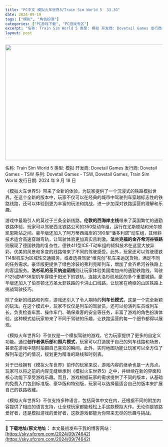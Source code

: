 ```yaml
---
title: "PC中文 模拟火车世界5/Train Sim World 5  33.3G"
date: 2024-09-19
tags: ["模拟", "角色扮演"]
categories: ["PC游戏下载", "PC游戏专区"]
excerpt: "名称: Train Sim World 5 类型: 模拟 开发商: Dovetail Games 发行商: Dovetail Games - TSW 系列: Dovetail Games - TSW, Dovetail Games, Train Sim World 发行日期: 2024 年 9 月 &hellip;"
layout: post
---
```


<img class="aligncenter size-full wp-image-74643" src="https://sky.sfcrom.com/wp-content/uploads/2024/09/2024091901375517.webp" alt="" width="660" height="370" />

名称: Train Sim World 5
类型: 模拟
开发商: Dovetail Games
发行商: Dovetail Games - TSW
系列: Dovetail Games - TSW, Dovetail Games, Train Sim World
发行日期: 2024 年 9 月 18 日

《模拟火车世界5》带来了全新的体验，为玩家提供了一个沉浸式的铁路模拟世界。在这个全新的版本中，玩家不仅可以在经典的城市中驾驶列车穿越标志性的铁路线路，还可以体验到更为丰富的玩法和挑战，进一步加深对铁路运营的理解和乐趣。

游戏中最吸引人的莫过于三条全新线路。<strong>伦敦的西海岸主线</strong>带来了英国繁忙的通勤铁路体验，玩家可以驾驶西北铁路公司的350型动车组，运行在尤斯顿站和米尔顿凯恩斯站之间。豪华版还加入了阿万蒂西海岸的390型“潘多利诺”动车组，其倾斜技术适合高速穿越弯轨，让驾驶体验更加真实且刺激。<strong>法兰克福的金齐希河谷铁路</strong>则展现了德国铁路的复杂性，德铁411型ICE-T动车组的倾斜技术在这里大放异彩，优美的风景和多变的线路带来了不同的驾驶感受。此外，玩家还可以驾驶德铁114型机车为区域性交通服务，或者选择驾驶“维克创”机车来运送货物，满足不同的任务需求。豪华版更提供了绿色涂装的弗利克斯列车，增加了金齐希河谷铁路上的客运服务。<strong>洛杉矶的圣贝纳迪诺线</strong>则让玩家体验美国南加州的通勤铁路线，驾驶F125或MP36型机车穿梭于阳光下的铁轨，连接大洛杉矶地区的多个重要城镇。豪华版还加入了伯灵顿北方圣太菲铁路的卡洪山口线路，让玩家在崎岖的山区铁路上挑战驾驶技巧。

除了全新的线路和列车，游戏还引入了令人期待的<strong>列车长模式</strong>，这是一个完全新颖的玩法。在这个模式中，玩家不仅仅是列车的驾驶员，还可以扮演列车员或列车长，负责检查车票、操作车门、确保乘客的安全等任务，丰富了游戏的角色扮演体验。这种模式给玩家带来了不同于驾驶的乐趣，让铁路运营的每一个细节都得以展现。

《模拟火车世界5》不仅仅是一个模拟驾驶的游戏，它为玩家提供了更多的自定义功能。通过<strong>创作者俱乐部</strong>和<strong>照片模式</strong>，玩家可以打造属于自己的列车线路和场景，甚至在游戏中随时拍摄自己喜欢的瞬间。此外，实时地图功能让玩家可以全方位了解列车运行的情况，规划更为精准的路线和时刻表。

对于已经拥有《模拟火车世界》前作的玩家来说，游戏内容的继承也是一大亮点。玩家可以将之前的内容无缝继承到《模拟火车世界5》之中，并继续在新的界面和核心功能下享受游戏乐趣。而且，游戏根据玩家的需求提供了不同的版本，从基础的免费入门包到标准版、豪华版和特别版，玩家可以选择最适合自己的版本来扩展自己的铁路收藏。

《模拟火车世界5》不仅支持多种语言，包括简体中文在内，还根据不同的附加内容提供了相应的语言支持，让全球玩家都能轻松上手这款模拟大作。无论你是铁路爱好者，还是模拟游戏的爱好者，这款游戏都能为你带来无尽的乐趣与挑战。

---
📖 **下载地址/原文地址：** 本文最初发布于我的博客网站：[https://sky.sfcrom.com/2024/09/74642](https://sky.sfcrom.com/2024/09/74642)
